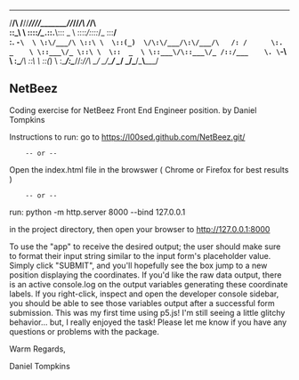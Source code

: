  ___   __   ______  _________  _______  ______  ______    ______     
/__/\ /__/\/_____/\/________//_______/\/_____/\/_____/\  /_____/\    
\::\_\\  \ \::::_\/\__.::.__\\::: _  \ \::::_\/\::::_\/_ \:::__\/    
 \:. `-\  \ \:\/___/\ \::\ \  \::(_)  \/\:\/___/\:\/___/\   /: /     
  \:. _    \ \::___\/_ \::\ \  \::  _  \ \::___\/\::___\/_ /::/___   
   \. \`-\  \ \:\____/\ \::\ \  \::(_)  \ \:\____/\:\____//_:/____/\ 
    \__\/ \__\/\_____\/  \__\/   \_______\/\_____\/\_____\\_______\/ 


NetBeez
--------------------------------------------------------
Coding exercise for NetBeez Front End Engineer position.
by Daniel Tompkins

Instructions to run: go to https://l00sed.github.com/NetBeez.git/

		-- or --

Open the index.html file in the browswer ( Chrome or Firefox for best results )

		-- or --
run:
python -m http.server 8000 --bind 127.0.0.1

in the project directory, then open your browser to http://127.0.0.1:8000

To use the "app" to receive the desired output; the user should make sure to format
their input string similar to the input form's placeholder value. Simply click "SUBMIT",
and you'll hopefully see the box jump to a new position displaying the coordinates.
If you'd like the raw data output, there is an active console.log on the output variables
generating these coordinate labels. If you right-click, inspect and open the developer
console sidebar, you should be able to see those variables output after a successful
form submission. This was my first time using p5.js! I'm still seeing a little glitchy
behavior... but, I really enjoyed the task! Please let me know if you have any
questions or problems with the package.

Warm Regards,

Daniel Tompkins
